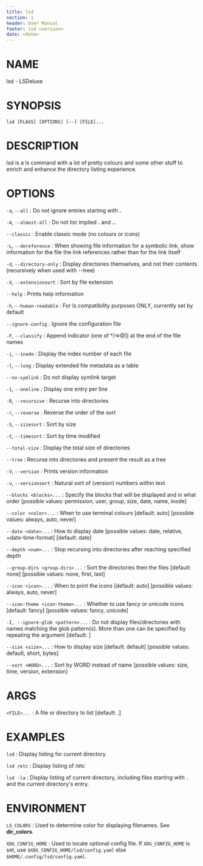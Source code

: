 ```yaml
---
title: lsd
section: 1
header: User Manual
footer: lsd <version>
date: <date>
---
```


# NAME

lsd - LSDeluxe

# SYNOPSIS

`lsd [FLAGS] [OPTIONS] [--] [FILE]...`

# DESCRIPTION

lsd is a ls command with a lot of pretty colours and some other stuff to enrich and enhance the directory listing experience.

# OPTIONS

`-a`, `--all`
: Do not ignore entries starting with **.**

`-A`, `--almost-all`
: Do not list implied **.** and **..**

`--classic`
: Enable classic mode (no colours or icons)

`-L`, `--dereference`
: When showing file information for a symbolic link, show information for the file the link references rather than for the link itself

`-d`, `--directory-only`
: Display directories themselves, and not their contents (recursively when used with --tree)

`-X`, `--extensionsort`
: Sort by file extension

`--help`
: Prints help information

`-h`, `--human-readable`
: For ls compatibility purposes ONLY, currently set by default

`--ignore-config`
: Ignore the configuration file

`-F`, `--classify`
: Append indicator (one of \*/=>@|) at the end of the file names

`-i`, `--inode`
: Display the index number of each file

`-l`, `--long`
: Display extended file metadata as a table

`--no-symlink`
: Do not display symlink target

`-1`, `--oneline`
: Display one entry per line

`-R`, `--recursive`
: Recurse into directories

`-r`, `--reverse`
: Reverse the order of the sort

`-S`, `--sizesort`
: Sort by size

`-t`, `--timesort`
: Sort by time modified

`--total-size`
: Display the total size of directories

`--tree`
: Recurse into directories and present the result as a tree

`-V`, `--version`
: Prints version information

`-v`, `--versionsort`
: Natural sort of (version) numbers within text

`--blocks <blocks>...`
: Specify the blocks that will be displayed and in what order [possible values: permission, user, group, size, date, name, inode]

`--color <color>...`
: When to use terminal colours [default: auto]  [possible values: always, auto, never]

`--date <date>...`
: How to display date [possible values: date, relative, +date-time-format] [default: date]

`--depth <num>...`
: Stop recursing into directories after reaching specified depth

`--group-dirs <group-dirs>...`
: Sort the directories then the files [default: none]  [possible values: none, first, last]

`--icon <icon>...`
: When to print the icons [default: auto]  [possible values: always, auto, never]

`--icon-theme <icon-theme>...`
: Whether to use fancy or unicode icons [default: fancy]  [possible values: fancy, unicode]

`-I, --ignore-glob <pattern>...`
: Do not display files/directories with names matching the glob pattern(s). More than one can be specified by repeating the argument [default: ]

`--size <size>...`
: How to display size [default: default]  [possible values: default, short, bytes]

`--sort <WORD>...`
: Sort by WORD instead of name [possible values: size, time, version, extension]

# ARGS

`<FILE>...`
: A file or directory to list [default: .]

# EXAMPLES

`lsd`
: Display listing for current directory

`lsd /etc`
: Display listing of /etc

`lsd -la`
: Display listing of current directory, including files starting with `.` and the current directory's entry.

# ENVIRONMENT

`LS_COLORS`
: Used to determine color for displaying filenames. See **dir_colors**.

`XDG_CONFIG_HOME`
: Used to locate optional config file. If `XDG_CONFIG_HOME` is set, use `$XDG_CONFIG_HOME/lsd/config.yaml` else `$HOME/.config/lsd/config.yaml`.

